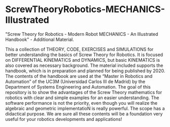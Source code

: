 # ScrewTheoryRobotics-MECHANICS-Illustrated
"Screw Theory for Robotics - Modern Robot MECHANICS - An Illustrated Handbook" - Additional Material.

This a collection of THEORY, CODE, EXERCISES and SIMULATIONS for better understanding the basics of Screw Theory for Robotics. It is focused on DIFFERENTIAL KINEMATICS and DYNAMICS, but basic KINEMATICS is also covered as necessary background. The material included supports the handbook, which is in preparation and planned for being published by 2020. The contents of the handbook are used at the “Master in Robotics and Automation” of the UC3M (Universidad Carlos III de Madrid) by the Department of Systems Engineering and Automation. The goal of this repository is to show the advantages of the Screw Theory mathematics for robotics with clear and simple examples for an easier understanding. The software performance is not the priority, even though you will realize the algebraic and geometric implementatioN is really powerful. The scope has a didactical purpose. We are sure all these contents will be a foundation very useful for your robotics developments and applications!
